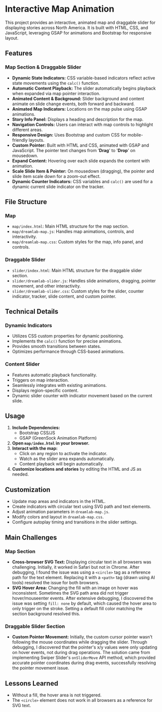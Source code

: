 
# Interactive Map Animation

This project provides an interactive, animated map and draggable slider for displaying stories across North America. It is built with HTML, CSS, and JavaScript, leveraging GSAP for animations and Bootstrap for responsive layout.

## Features

### Map Section & Draggable Slider
- **Dynamic State Indicators:** CSS variable-based indicators reflect active state movements using the `calc()` function.
- **Automatic Content Playback:** The slider automatically begins playback when expanded via map pointer interaction.
- **Animated Content & Background:** Slider background and content animate on slide change events, both forward and backward.
- **Animated Map Indicators:** Locations on the map pulse using GSAP animations.
- **Story Info Panel:** Displays a heading and description for the map.
- **Navigation Controls:** Users can interact with map controls to highlight different areas.
- **Responsive Design:** Uses Bootstrap and custom CSS for mobile-friendly layouts.
- **Custom Pointer:** Built with HTML and CSS, animated with GSAP and JavaScript. The pointer text changes from '**Drag**' to '**Drop**' on mousedown.
- **Expand Content:** Hovering over each slide expands the content with animation.
- **Scale Slide Item & Pointer:** On mousedown (dragging), the pointer and slide item scale down for a zoom-out effect.
- **Dynamic Counter Indicators:** CSS variables and `calc()` are used for a dynamic current slide indicator on the tracker.

## File Structure

### Map
- `map/index.html`: Main HTML structure for the map section.
- `map/dreamlab-map.js`: Handles map animations, controls, and interactivity.
- `map/dreamlab-map.css`: Custom styles for the map, info panel, and controls.

### Draggable Slider
- `slider/index.html`: Main HTML structure for the draggable slider section.
- `slider/dreamlab-slider.js`: Handles slide animations, dragging, pointer movement, and other interactivity.
- `slider/dreamlab-slider.css`: Custom styles for the slider, counter indicator, tracker, slide content, and custom pointer.

## Technical Details

### Dynamic Indicators
- Utilizes CSS custom properties for dynamic positioning.
- Implements the `calc()` function for precise animations.
- Provides smooth transitions between states.
- Optimizes performance through CSS-based animations.

### Content Slider
- Features automatic playback functionality.
- Triggers on map interaction.
- Seamlessly integrates with existing animations.
- Displays region-specific content.
- Dynamic slider counter with indicator movement based on the current slide.

## Usage

1. **Include Dependencies:**
   - Bootstrap CSS/JS
   - GSAP (GreenSock Animation Platform)
2. **Open `map/index.html` in your browser.**
3. **Interact with the map:**
   - Click on any region to activate the indicator.
   - Watch as the slider area expands automatically.
   - Content playback will begin automatically.
4. **Customize locations and stories** by editing the HTML and JS as needed.

## Customization

- Update map areas and indicators in the HTML.
- Create indicators with circular text using SVG path and text elements.
- Adjust animation parameters in `dreamlab-map.js`.
- Modify colors and layout in `dreamlab-map.css`.
- Configure autoplay timing and transitions in the slider settings.

## Main Challenges

### Map Section

- **Cross-browser SVG Text:** Displaying circular text in all browsers was challenging. Initially, it worked in Safari but not in Chrome. After debugging, I found the issue was using a `<circle>` tag as a reference path for the text element. Replacing it with a `<path>` tag (drawn using AI tools) resolved the issue for both browsers.
- **SVG Hover Area:** Changing the fill with an image on hover was inconsistent. Sometimes the SVG path area did not trigger hover/mouseenter events. After extensive debugging, I discovered the issue was setting `fill: none` by default, which caused the hover area to only trigger on the stroke. Setting a default fill color matching the section background resolved this.

### Draggable Slider Section
- **Custom Pointer Movement:** Initially, the custom cursor pointer wasn't following the mouse coordinates while dragging the slider. Through debugging, I discovered that the pointer's x/y values were only updating on hover events, not during drag operations. The solution came from implementing Swiper Slider's `onSliderMove` API method, which provided accurate pointer coordinates during drag events, successfully resolving the pointer movement issue.

## Lessons Learned

- Without a fill, the hover area is not triggered.
- The `<circle>` element does not work in all browsers as a reference for SVG text.
